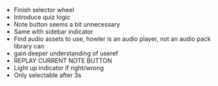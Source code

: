 - Finish selector wheel
- Introduce quiz logic
- Note button seems a bit unnecessary
- Same with sidebar indicator
- Find audio assets to use, howler is an audio player, not an audio pack library
  can
- gain deeper understanding of useref
- REPLAY CURRENT NOTE BUTTON
- Light up indicator if right/wrong
- Only selectable after 3s
